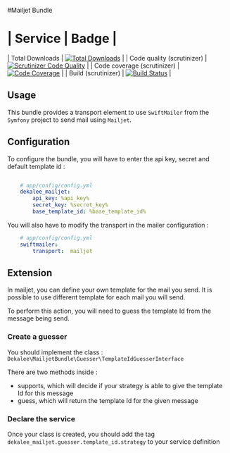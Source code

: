 #Mailjet Bundle

| Service | Badge |
===================
| Total Downloads | [![Total Downloads](https://poser.pugx.org/dekalee/mailjet-bundle/downloads)](https://packagist.org/packages/dekalee/mailjet-bundle) |
| Code quality (scrutinizer) | [![Scrutinizer Code Quality](https://scrutinizer-ci.com/g/dekalee/mailjet-bundle/badges/quality-score.png?b=master)](https://scrutinizer-ci.com/g/dekalee/mailjet-bundle/?branch=master) |
| Code coverage (scrutinizer) | [![Code Coverage](https://scrutinizer-ci.com/g/dekalee/mailjet-bundle/badges/coverage.png?b=master)](https://scrutinizer-ci.com/g/dekalee/mailjet-bundle/?branch=master) |
| Build (scrutinizer) | [![Build Status](https://scrutinizer-ci.com/g/dekalee/mailjet-bundle/badges/build.png?b=master)](https://scrutinizer-ci.com/g/dekalee/mailjet-bundle/build-status/master) |

## Usage

This bundle provides a transport element to use `SwiftMailer` from the
`Symfony` project to send mail using `Mailjet`.

## Configuration

To configure the bundle, you will have to enter the api key, secret and default
template id :

``` yaml

    # app/config/config.yml
    dekalee_mailjet:
        api_key: %api_key%
        secret_key: %secret_key%
        base_template_id: %base_template_id%
```

You will also have to modify the transport in the mailer configuration :

``` yaml
    # app/config/config.yml
    swiftmailer:
        transport:  mailjet
```

## Extension

In mailjet, you can define your own template for the mail you send. It is
possible to use different template for each mail you will send.

To perform this action, you will need to guess the template Id from the
message being send.

### Create a guesser

You should implement the class : `Dekalee\MailjetBundle\Guesser\TemplateIdGuesserInterface`

There are two methods inside :

 - supports, which will decide if your strategy is able to give the
  template Id for this message
 - guess, which will return the template Id for the given message

### Declare the service

Once your class is created, you should add the tag `dekalee_mailjet.guesser.template_id.strategy`
to your service definition
